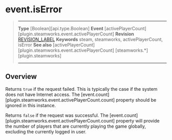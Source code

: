 # event.isError

> --------------------- ------------------------------------------------------------------------------------------
> __Type__              [Boolean][api.type.Boolean]
> __Event__             [activePlayerCount][plugin.steamworks.event.activePlayerCount]
> __Revision__          [REVISION_LABEL](REVISION_URL)
> __Keywords__          steam, steamworks, activePlayerCount, isError
> __See also__          [activePlayerCount][plugin.steamworks.event.activePlayerCount]
>                       [steamworks.*][plugin.steamworks]
> --------------------- ------------------------------------------------------------------------------------------

## Overview

Returns `true` if the request failed. This is typically the case if the system does not have Internet access. The [event.count][plugin.steamworks.event.activePlayerCount.count] property should be ignored in this instance.

Returns `false` if the request was successful. The [event.count][plugin.steamworks.event.activePlayerCount.count] property will provide the number of players that are currently playing the game globally, excluding the currently logged in user.
